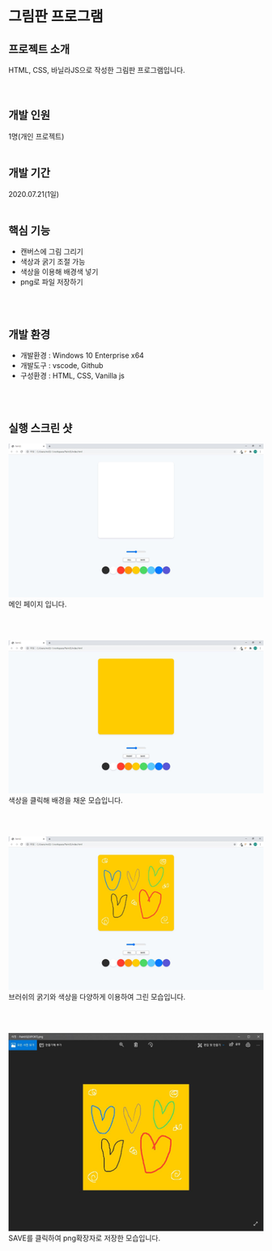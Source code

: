 # 그림판 프로그램
## 프로젝트 소개

HTML, CSS, 바닐라JS으로 작성한 그림판 프로그램입니다.<br/>
<br/>
<br/>

## 개발 인원

1명(개인 프로젝트)
<br/>
<br/>

## 개발 기간

2020.07.21(1일)
<br/>
<br/>

## 핵심 기능

- 캔버스에 그림 그리기
- 색상과 굵기 조절 가능
- 색상을 이용해 배경색 넣기
- png로 파일 저장하기
<br/>
<br/>

## 개발 환경

- 개발환경 : Windows 10 Enterprise x64
- 개발도구 : vscode, Github
- 구성환경 : HTML, CSS, Vanilla js

<br/>
<br/>

## 실행 스크린 샷

![](img/main01.JPG)
메인 페이지 입니다.

<br/><br/>

![](img/main02.JPG)
색상을 클릭해 배경을 채운 모습입니다.

<br/><br/>

![](img/main03.JPG)
브러쉬의 굵기와 색상을 다양하게 이용하여 그린 모습입니다.

<br/>
<br/>

![](img/main04.JPG)
SAVE를 클릭하여 png확장자로 저장한 모습입니다.

<br/>
<br/>

